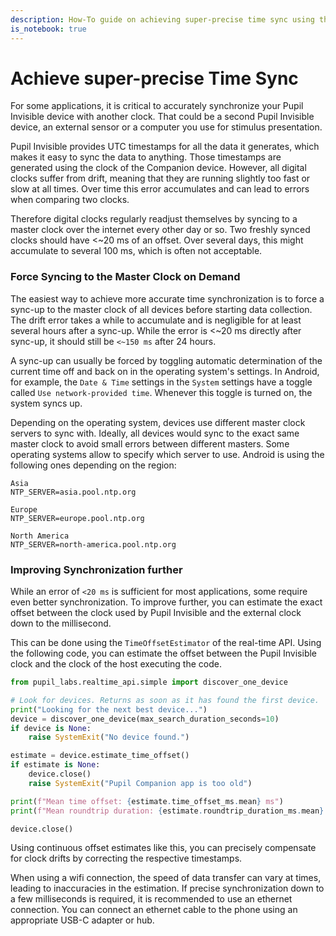 ```yaml
---
description: How-To guide on achieving super-precise time sync using the real-time API.
is_notebook: true
---
```


# Achieve super-precise Time Sync
For some applications, it is critical to accurately synchronize your Pupil Invisible device with another clock. That could be a second Pupil Invisible device, an external sensor or a computer you use for stimulus presentation. 

Pupil Invisible provides UTC timestamps for all the data it generates, which makes it easy to sync the data to anything. Those timestamps are generated using the clock of the Companion device. However, all digital clocks suffer from drift, meaning that they are running slightly too fast or slow at all times. Over time this error accumulates and can lead to errors when comparing two clocks.

Therefore digital clocks regularly readjust themselves by syncing to a master clock over the internet every other day or so. Two freshly synced clocks should have <~20 ms of an offset. Over several days, this might accumulate to several 100 ms, which is often not acceptable.


### Force Syncing to the Master Clock on Demand
The easiest way to achieve more accurate time synchronization is to force a sync-up to the master clock of all devices before starting data collection. The drift error takes a while to accumulate and is negligible for at least several hours after a sync-up. While the error is <~20 ms directly after sync-up, it should still be `<~150 ms` after 24 hours.

A sync-up can usually be forced by toggling automatic determination of the current time off and back on in the operating system's settings. In Android, for example, the `Date & Time` settings in the `System` settings have a toggle called `Use network-provided time`. Whenever this toggle is turned on, the system syncs up.

Depending on the operating system, devices use different master clock servers to sync with. Ideally, all devices would sync to the exact same master clock to avoid small errors between different masters. Some operating systems allow to specify which server to use. Android is using the following ones depending on the region:

```
Asia
NTP_SERVER=asia.pool.ntp.org

Europe
NTP_SERVER=europe.pool.ntp.org

North America
NTP_SERVER=north-america.pool.ntp.org
```

### Improving Synchronization further
While an error of `<20 ms` is sufficient for most applications, some require even better synchronization. To improve further, you can estimate the exact offset between the clock used by Pupil Invisible and the external clock down to the millisecond.

This can be done using the `TimeOffsetEstimator` of the real-time API. Using the following code, you can estimate the offset between the Pupil Invisible clock and the clock of the host executing the code.

```python
from pupil_labs.realtime_api.simple import discover_one_device

# Look for devices. Returns as soon as it has found the first device.
print("Looking for the next best device...")
device = discover_one_device(max_search_duration_seconds=10)
if device is None:
    raise SystemExit("No device found.")

estimate = device.estimate_time_offset()
if estimate is None:
    device.close()
    raise SystemExit("Pupil Companion app is too old")

print(f"Mean time offset: {estimate.time_offset_ms.mean} ms")
print(f"Mean roundtrip duration: {estimate.roundtrip_duration_ms.mean} ms")

device.close()
```

Using continuous offset estimates like this, you can precisely compensate for clock drifts by correcting the respective timestamps.

When using a wifi connection, the speed of data transfer can vary at times, leading to inaccuracies in the estimation. If precise synchronization down to a few milliseconds is required, it is recommended to use an ethernet connection. You can connect an ethernet cable to the phone using an appropriate USB-C adapter or hub.

